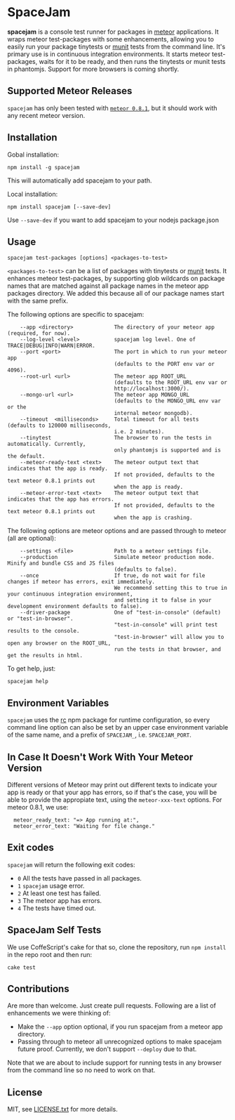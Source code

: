 SpaceJam
========

**spacejam** is a console test runner for packages in [meteor](https://www.meteor.com/) applications. It wraps meteor test-packages with some enhancements, allowing you to easily run your package tinytests or [munit](https://atmospherejs.com/package/munit) tests from the command line. It's primary use is in continuous integration environments. It starts meteor test-packages, waits for it to be ready, and then runs the tinytests or munit tests in phantomjs. Support for more browsers is coming shortly.

Supported Meteor Releases
-------------------------
```spacejam``` has only been tested with [```meteor 0.8.1```](https://github.com/meteor/meteor/tree/release/0.8.1/), but it should work with any recent meteor version.

Installation
------------
Gobal installation:

    npm install -g spacejam
This will automatically add spacejam to your path.

Local installation:

	npm install spacejam [--save-dev]
Use `--save-dev` if you want to add spacejam to your nodejs package.json

Usage
-----

    spacejam test-packages [options] <packages-to-test>

`<packages-to-test>` can be a list of packages with tinytests or [munit](https://atmospherejs.com/package/munit) tests.
It enhances meteor test-packages, by supporting glob wildcards on package names that are matched against all package names in the meteor app packages directory. We added this because all of our package names start with the same prefix.
	
The following options are specific to spacejam:

        --app <directory>             The directory of your meteor app (required, for now).
        --log-level <level>           spacejam log level. One of TRACE|DEBUG|INFO|WARN|ERROR.
        --port <port>                 The port in which to run your meteor app 
                                      (defaults to the PORT env var or 4096).
        --root-url <url>              The meteor app ROOT_URL 
									  (defaults to the ROOT_URL env var or 
									  http://localhost:3000/).
		--mongo-url <url>  			  The meteor app MONGO_URL
									  (defaults to the MONGO_URL env var or the 
									  internal meteor mongodb).
        --timeout  <milliseconds>     Total timeout for all tests (defaults to 120000 milliseconds, 
									  i.e. 2 minutes).
		--tinytest                    The browser to run the tests in automatically. Currently, 
                                      only phantomjs is supported and is the default.
        --meteor-ready-text <text>    The meteor output text that indicates that the app is ready.
									  If not provided, defaults to the text meteor 0.8.1 prints out
									  when the app is ready.	
        --meteor-error-text <text>    The meteor output text that indicates that the app has errors.
									  If not provided, defaults to the text meteor 0.8.1 prints out 
								      when the app is crashing.

The following options are meteor options and are passed through to meteor (all are optional):

        --settings <file>             Path to a meteor settings file.
		--production  			      Simulate meteor production mode. Minify and bundle CSS and JS files
									  (defaults to false).
		--once        				  If true, do not wait for file changes if meteor has errors, exit immediately.
									  We recommend setting this to true in your continuous integration environment, 
									  and setting it to false in your development environment defaults to false).
		--driver-package			  One of "test-in-console" (default) or "test-in-browser".
                                      "test-in-console" will print test results to the console.
                                      "test-in-browser" will allow you to open any browser on the ROOT_URL,
               	                      run the tests in that browser, and get the results in html.
 To get help, just:
	
	spacejam help


Environment Variables
---------------------

```spacejam``` uses the [rc](https://www.npmjs.org/package/rc) npm package 
for runtime configuration, so every command line option can also be set by an upper case environment variable of the same name, and a prefix of ```SPACEJAM_```, i.e. ```SPACEJAM_PORT```.

In Case It Doesn't Work With Your Meteor Version
------------------------------------------------

Different versions of Meteor may print out different texts to indicate your app is ready or that your app has errors, so if that's the case, you will be able to provide the appropiate text, using the `meteor-xxx-text` options. For meteor 0.8.1, we use:

      meteor_ready_text: "=> App running at:",
      meteor_error_text: "Waiting for file change."

Exit codes
----------

```spacejam``` will return the following exit codes:

* ```0``` All the tests have passed in all packages.
* ```1``` ```spacejam``` usage error.
* ```2``` At least one test has failed.
* ```3``` The meteor app has errors.
* ```4``` The tests have timed out.

SpaceJam Self Tests
-------------------
We use CoffeScript's cake for that so, clone the repository, run `npm install` in the repo root and then run: 

`cake test`

Contributions
-------------
Are more than welcome. Just create pull requests. Following are a list of enhancements we were thinking of:

* Make the `--app` option optional, if you run spacejam from a meteor app directory.
* Passing through to meteor all unrecognized options to make spacejam future proof. Currently, we don't support `--deploy` due to that.

Note that we are about to include support for running tests in any browser from the command line so no need to work on that.

License
--
MIT, see [LICENSE.txt](LICENSE.txt) for more details.
